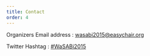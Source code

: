 ```yaml
---
title: Contact
order: 4
---
```


Organizers Email address
: [wasabi2015@easychair.org](mailto:wasabi2015@easychair.org)

Twitter Hashtag
: [#WaSABi2015](https://twitter.com/search/realtime?q=%23wasabi2015)
